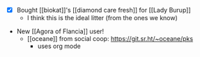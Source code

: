 - [x] Bought [[biokat]]'s [[diamond care fresh]] for [[Lady Burup]]
  - I think this is the ideal litter (from the ones we know)
- New [[Agora of Flancia]] user!
  - [[oceane]] from social coop: https://git.sr.ht/~oceane/pks
    - uses org mode
